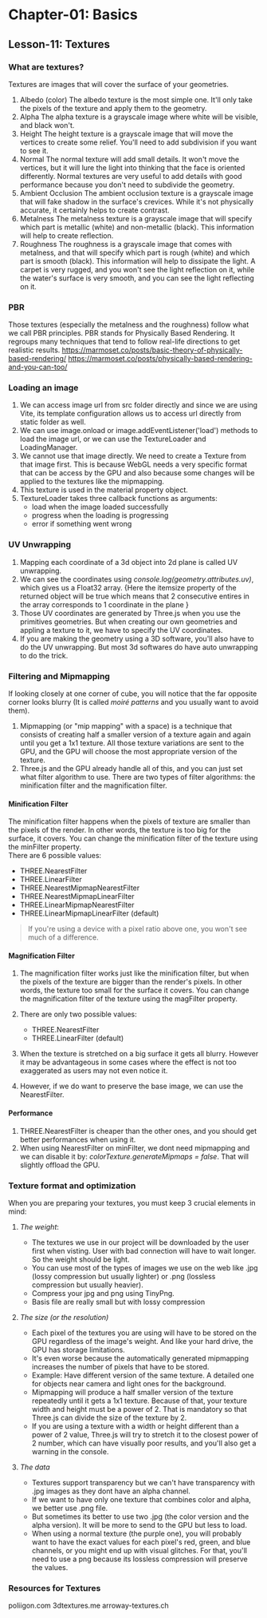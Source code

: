 # Chapter-01: Basics

## Lesson-11: Textures

### What are textures?
Textures are images that will cover the surface of your geometries.
1. Albedo (color)
The albedo texture is the most simple one. It'll only take the pixels of the texture and apply them to the geometry.
2. Alpha
The alpha texture is a grayscale image where white will be visible, and black won't.
3. Height
The height texture is a grayscale image that will move the vertices to create some relief. You'll need to add subdivision if you want to see it.
4. Normal
The normal texture will add small details. It won't move the vertices, but it will lure the light into thinking that the face is oriented differently. Normal textures are very useful to add details with good performance because you don't need to subdivide the geometry.
5. Ambient Occlusion
The ambient occlusion texture is a grayscale image that will fake shadow in the surface's crevices. While it's not physically accurate, it certainly helps to create contrast.
6. Metalness
The metalness texture is a grayscale image that will specify which part is metallic (white) and non-metallic (black). This information will help to create reflection.
7. Roughness
The roughness is a grayscale image that comes with metalness, and that will specify which part is rough (white) and which part is smooth (black). This information will help to dissipate the light. A carpet is very rugged, and you won't see the light reflection on it, while the water's surface is very smooth, and you can see the light reflecting on it. 

### PBR
Those textures (especially the metalness and the roughness) follow what we call PBR principles. PBR stands for Physically Based Rendering. It regroups many techniques that tend to follow real-life directions to get realistic results.
https://marmoset.co/posts/basic-theory-of-physically-based-rendering/
https://marmoset.co/posts/physically-based-rendering-and-you-can-too/

### Loading an image
1. We can access image url from src folder directly and since we are using Vite, its template configuration allows us to access url directly from static folder as well.
2. We can use image.onload or image.addEventListener('load') methods to load the image url, or we can use the TextureLoader and LoadingManager.
3. We cannot use that image directly. We need to create a Texture from that image first. This is because WebGL needs a very specific format that can be access by the GPU and also because some changes will be applied to the textures like the mipmapping.
4. This texture is used in the material property object.
5. TextureLoader takes three callback functions as arguments:
    * load when the image loaded successfully
    * progress when the loading is progressing
    * error if something went wrong

### UV Unwrapping
1. Mapping each coordinate of a 3d object into 2d plane is called UV unwrapping.
2. We can see the coordinates using *console.log(geometry.attributes.uv)*, which gives us a Float32 array. {Here the itemsize property of the returned object will be true which means that 2 consecutive entires in the array corresponds to 1 coordinate in the plane }
3. Those UV coordinates are generated by Three.js when you use the primitives geometries. But when creating our own geometries and appling a texture to it, we have to specify the UV coordinates.
4. If you are making the geometry using a 3D software, you'll also have to do the UV unwrapping. But most 3d softwares do have auto unwrapping to do the trick.

### Filtering and Mipmapping
If looking closely at one corner of cube, you will notice that the far opposite corner looks blurry (It is called *moiré patterns* and you usually want to avoid them). 
1. Mipmapping (or "mip mapping" with a space) is a technique that consists of creating half a smaller version of a texture again and again until you get a 1x1 texture. All those texture variations are sent to the GPU, and the GPU will choose the most appropriate version of the texture.
2. Three.js and the GPU already handle all of this, and you can just set what filter algorithm to use. There are two types of filter algorithms: the minification filter and the magnification filter.

#### Minification Filter
The minification filter happens when the pixels of texture are smaller than the pixels of the render. In other words, the texture is too big for the surface, it covers.
You can change the minification filter of the texture using the minFilter property.
<br>
There are 6 possible values:

* THREE.NearestFilter
* THREE.LinearFilter
* THREE.NearestMipmapNearestFilter
* THREE.NearestMipmapLinearFilter
* THREE.LinearMipmapNearestFilter
* THREE.LinearMipmapLinearFilter (default)

> If you're using a device with a pixel ratio above one, you won't see much of a difference. 

#### Magnification Filter
1. The magnification filter works just like the minification filter, but when the pixels of the texture are bigger than the render's pixels. In other words, the texture too small for the surface it covers.
You can change the magnification filter of the texture using the magFilter property.

2. There are only two possible values:

    * THREE.NearestFilter
    * THREE.LinearFilter (default)

3. When the texture is stretched on a big surface it gets all blurry. However it may be advantageous in some cases where the effect is not too exaggerated as users may not even notice it.
4. However, if we do want to preserve the base image, we can use the NearestFilter.

#### Performance
1. THREE.NearestFilter is cheaper than the other ones, and you should get better performances when using it.
2. When using NearestFilter on minFilter, we dont need mipmapping and we can disable it by:
*colorTexture.generateMipmaps = false*. That will slightly offload the GPU.


### Texture format and optimization
When you are preparing your textures, you must keep 3 crucial elements in mind:

1. *The weight*:
    * The textures we use in our project will be downloaded by the user first when visting. User with bad connection will have to wait longer. So the weight should be light.
    * You can use most of the types of images we use on the web like .jpg (lossy compression but usually lighter) or .png (lossless compression but usually heavier).
    * Compress your jpg and png using TinyPng.
    * Basis file are really small but with lossy compression

2. *The size (or the resolution)*
    * Each pixel of the textures you are using will have to be stored on the GPU regardless of the image's weight. And like your hard drive, the GPU has storage limitations.
    * It's even worse because the automatically generated mipmapping increases the number of pixels that have to be stored.
    * Example: Have different version of the same texture. A detailed one for objects near camera and light ones for the background.
    * Mipmapping will produce a half smaller version of the texture repeatedly until it gets a 1x1 texture. Because of that, your texture width and height must be a power of 2. That is mandatory so that Three.js can divide the size of the texture by 2.
    * If you are using a texture with a width or height different than a power of 2 value, Three.js will try to stretch it to the closest power of 2 number, which can have visually poor results, and you'll also get a warning in the console.
3. *The data*
    * Textures support transparency but we can't have transparency with .jpg images as they dont have an alpha channel.
    * If we want to have only one texture that combines color and alpha, we better use .png file.
    * But sometimes its better to use two .jpg (the color version and the alpha version). It will be more to send to the GPU but less to load.
    * When using a normal texture (the purple one), you will probably want to have the exact values for each pixel's red, green, and blue channels, or you might end up with visual glitches. For that, you'll need to use a png because its lossless compression will preserve the values.


### Resources for Textures
poliigon.com
3dtextures.me
arroway-textures.ch